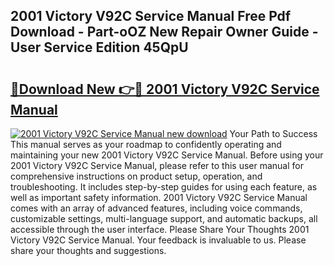 ## 2001 Victory V92C Service Manual Free Pdf Download - Part-oOZ New Repair Owner Guide - User Service Edition 45QpU

# <h2><a href="http://bc35985.oget.top/?id=2001+Victory+V92C+Service+Manual">🔗Download New 👉🔴 2001 Victory V92C Service Manual</a></h2>

[![2001 Victory V92C Service Manual new download](https://i.imgur.com/5g1atiW.png)](http://bc35985.oget.top/?id=2001+Victory+V92C+Service+Manual)
Your Path to Success This manual serves as your roadmap to confidently operating and maintaining your new 2001 Victory V92C Service Manual. Before using your 2001 Victory V92C Service Manual, please refer to this user manual for comprehensive instructions on product setup, operation, and troubleshooting. It includes step-by-step guides for using each feature, as well as important safety information. 2001 Victory V92C Service Manual comes with an array of advanced features, including voice commands, customizable settings, multi-language support, and automatic backups, all accessible through the user interface. Please Share Your Thoughts 2001 Victory V92C Service Manual. Your feedback is invaluable to us. Please share your thoughts and suggestions.
